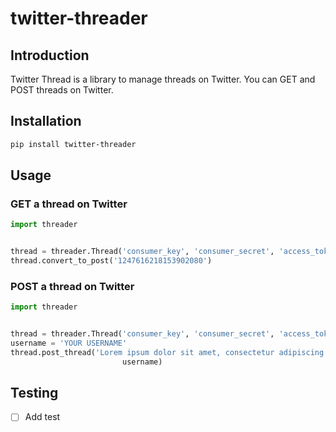 # twitter-threader


## Introduction

Twitter Thread is a library to manage threads on Twitter. You can GET and POST threads on Twitter.



## Installation

```bash
pip install twitter-threader
```


## Usage

### GET a thread on Twitter


```python
import threader


thread = threader.Thread('consumer_key', 'consumer_secret', 'access_token_key', 'access_token_secret')
thread.convert_to_post('1247616218153902080')
```


### POST a thread on Twitter


```python
import threader


thread = threader.Thread('consumer_key', 'consumer_secret', 'access_token_key', 'access_token_secret')
username = 'YOUR USERNAME'
thread.post_thread('Lorem ipsum dolor sit amet, consectetur adipiscing elit, sed do eiusmod tempor incididunt ut labore et dolore magna aliqua. Metus dictum at tempor commodo ullamcorper a lacus. Amet justo donec enim diam vulputate. Sit amet justo donec enim diam vulputate ut pharetra sit. Leo duis ut diam quam. At ultrices mi tempus imperdiet. Mauris augue neque gravida in fermentum. Fermentum posuere urna nec tincidunt praesent semper feugiat nibh. Placerat vestibulum lectus mauris ultrices eros in cursus turpis massa. In aliquam sem fringilla ut morbi tincidunt augue.',
                         username)

```


## Testing

- [ ] Add test
